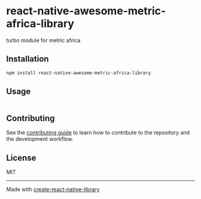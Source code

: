 # react-native-awesome-metric-africa-library

turbo module for metric africa

## Installation

```sh
npm install react-native-awesome-metric-africa-library
```

## Usage


```js

```


## Contributing

See the [contributing guide](CONTRIBUTING.md) to learn how to contribute to the repository and the development workflow.

## License

MIT

---

Made with [create-react-native-library](https://github.com/callstack/react-native-builder-bob)
